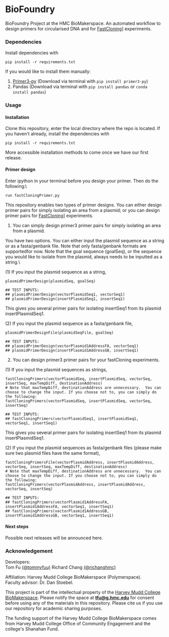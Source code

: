 # BioFoundry

BioFoundry Project at the HMC BioMakerspace. An automated workflow to design primers for circularised DNA and for [FastCloning](https://bmcbiotechnol.biomedcentral.com/articles/10.1186/1472-6750-11-92)] experiments.

### Dependencies

Install dependencies with

```
pip install -r requirements.txt
```

If you would like to install them manually:

1. [Primer3-py](https://libnano.github.io/primer3-py/index.html) (Download via terminal with `pip install primer3-py`)
2. Pandas (Download via terminal with `pip install pandas` or `conda install pandas`)

### Usage

#### Installation

Clone this repository, enter the local directory where the repo is located. If you haven't already, install the dependencies with

```
pip install -r requirements.txt
```

More accessible installation methods to come once we have our first release.

#### Primer design

Enter ipython in your terminal before you design your primer. Then do the following:\

```
run fastCloningPrimer.py
```

This repository enables two types of primer designs. You can either design primer pairs for simply isolating an area from a plasmid; or you can design primer pairs for [FastCloning](https://bmcbiotechnol.biomedcentral.com/articles/10.1186/1472-6750-11-92)] experiments.

1. You can simply design primer3 primer pairs for simply isolating an area from a plasmid.

You have two options. You can either input the plasmid sequence as a string or as a fasta/genbank file. Note that only fasta/genbank formats are supportedfor now. Note that the goal sequence (goalSeq), or the sequence you would like to isolate from the plasmid, always needs to be inputted as a string.\

(1) If you input the plasmid sequence as a string,

```
plasmidPrimerDesign(plasmidSeq, goalSeq)

## TEST INPUTS:
## plasmidPrimerDesign(vectorPlasmidSeq1, vectorSeq1)
## plasmidPrimerDesign(insertPlasmidSeq1, insertSeq1)
```

This gives you several primer pairs for isolating insertSeq1 from its plasmid insertPlasmidSeq1.

(2) If you input the plasmid sequence as a fasta/genbank file,

```
plasmidPrimerDesignFile(plasmidSeqFile, goalSeq)

## TEST INPUTS:
## plasmidPrimerDesign(vectorPlasmid1AddressFA, vectorSeq1)
## plasmidPrimerDesign(insertPlasmid1AddressGB, insertSeq1)
```

2. You can design primer3 primer pairs for your fastCloning experiments.

(1) If you input the plasmid sequences as strings,

```
fastCloningPrimers(vectorPlasmidSeq, insertPlasmidSeq, vectorSeq, insertSeq, maxTempDiff, destinationAddress)
# Note that maxTempDiff, destinationAddress are unnecessary.  You can choose to change the input. If you choose not to, you can simply do the following:
fastCloningPrimers(vectorPlasmidSeq, insertPlasmidSeq, vectorSeq, insertSeq)

## TEST INPUTS:
## fastCloningPrimers(vectorPlasmidSeq1, insertPlasmidSeq1, vectorSeq1, insertSeq1)
```

This gives you several primer pairs for isolating insertSeq1 from its plasmid insertPlasmidSeq1.

(2) If you input the plasmid sequences as fasta/genbank files (please make sure two plasmid files have the same format),

```
fastCloningPrimersFile(vectorPlasmidAddress, insertPlasmidAddress, vectorSeq, insertSeq, maxTempDiff, destinationAddress)
# Note that maxTempDiff, destinationAddress are unnecessary.  You can choose to change the input. If you choose not to, you can simply do the following:
fastCloningPrimers(vectorPlasmidAddress, insertPlasmidAddress, vectorSeq, insertSeq)

## TEST INPUTS:
## fastCloningPrimers(vectorPlasmid1AddressFA, insertPlasmid1AddressFA, vectorSeq1, insertSeq1)
## fastCloningPrimers(vectorPlasmid1AddressGB, insertPlasmid1AddressGB, vectorSeq1, insertSeq1)
```

#### Next steps

Possible next releases will be announced here.

### Acknowledgement

Developers:\
Tom Fu [(@tommyfuu)](https://github.com/tommyfuu)
Richard Chang [(@richanghmc)](https://github.com/richanghmc)

Affiliation: Harvey Mudd College BioMakerspace (Polymerspace). \
Faculty advisor: Dr. Dan Stoebel.

This project is part of the intellectual property of the [Harvey Mudd College BioMakerspace](https://biomakerspace.com/). Please notify the space at **tfu@g.hmc.edu** for consent before using any of the materials in this repository. Please cite us if you use our repository for academic sharing purposes.

The funding support of the Harvey Mudd College BioMakerspace comes from Harvey Mudd College Office of Community Engagement and the college's Shanahan Fund.

